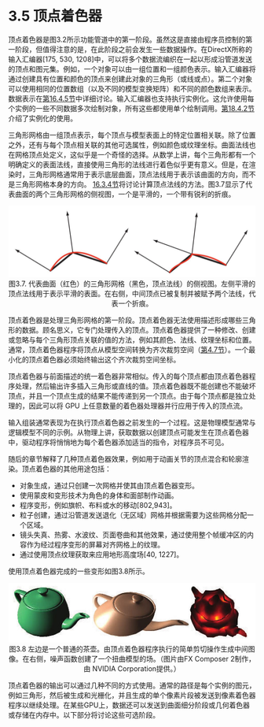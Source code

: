 # 3.5 顶点着色器

顶点着色器是图3.2所示功能管道中的第一阶段。虽然这是直接由程序员控制的第一阶段，但值得注意的是，在此阶段之前会发生一些数据操作。在DirectX所称的输入汇编器[175, 530, 1208]中，可以将多个数据流编织在一起以形成沿管道发送的顶点和图元集。例如，一个对象可以由一组位置和一组颜色表示。输入汇编器将通过创建具有位置和颜色的顶点来创建此对象的三角形（或线或点）。第二个对象可以使用相同的位置数组（以及不同的模型变换矩阵）和不同的颜色数组来表示。数据表示在[第16.4.5节][netlink16.4]中详细讨论。输入汇编器也支持执行实例化。这允许使用每个实例的一些不同数据多次绘制对象，所有这些都使用单个绘制调用。[第18.4.2节][netlink18.4]介绍了实例化的使用。

三角形网格由一组顶点表示，每个顶点与模型表面上的特定位置相关联。除了位置之外，还有与每个顶点相关联的其他可选属性，例如颜色或纹理坐标。曲面法线也在网格顶点处定义，这似乎是一个奇怪的选择。从数学上讲，每个三角形都有一个明确定义的表面法线，直接使用三角形的法线进行着色似乎更有意义。但是，在渲染时，三角形网格通常用于表示底层曲面，顶点法线用于表示该曲面的方向，而不是三角形网格本身的方向。 [16.3.4节][netlink16.3]将讨论计算顶点法线的方法。图3.7显示了代表曲面的两个三角形网格的侧视图，一个是平滑的，一个带有锐利的折痕。<div align = "center">![Figure3.7]</div><div align = "center">图3.7. 代表曲面（红色）的三角形网格（黑色，顶点法线）的侧视图。左侧平滑的顶点法线用于表示平滑的表面。在右侧，中间顶点已被复制并被赋予两个法线，代表一个折痕。</div>

顶点着色器是处理三角形网格的第一阶段。顶点着色器无法使用描述形成哪些三角形的数据。顾名思义，它专门处理传入的顶点。顶点着色器提供了一种修改、创建或忽略与每个三角形顶点关联的值的方法，例如其颜色、法线、纹理坐标和位置。通常，顶点着色器程序将顶点从模型空间转换为齐次裁剪空间（[第4.7节][netlink4.7]）。一个最小化的顶点着色器必须始终输出这个齐次裁剪空间坐标。

顶点着色器与前面描述的统一着色器非常相似。传入的每个顶点都由顶点着色器程序处理，然后输出许多插入三角形或直线的值。顶点着色器既不能创建也不能破坏顶点，并且一个顶点生成的结果不能传递到另一个顶点。由于每个顶点都是独立处理的，因此可以将 GPU 上任意数量的着色器处理器并行应用于传入的顶点流。

输入组装通常表现为在执行顶点着色器之前发生的一个过程。这是物理模型通常与逻辑模型不同的示例。从物理上讲，获取数据以创建顶点可能发生在顶点着色器中，驱动程序将悄悄地为每个着色器添加适当的指令，对程序员不可见。

随后的章节解释了几种顶点着色器效果，例如用于动画关节的顶点混合和轮廓渲染。顶点着色器的其他用途包括：
* 对象生成，通过只创建一次网格并使其由顶点着色器变形。
* 使用蒙皮和变形技术为角色的身体和面部制作动画。
* 程序变形，例如旗帜、布料或水的移动[802,943]。
* 粒子创建，通过沿管道发送退化（无区域）网格并根据需要为这些网格分配一个区域。
* 镜头失真、热雾、水波纹、页面卷曲和其他效果，通过使用整个帧缓冲区的内容作为经过程序变形的屏幕对齐网格上的纹理。
* 通过使用顶点纹理获取来应用地形高度场[40, 1227]。

使用顶点着色器完成的一些变形如图3.8所示。<div align = "center">![Figure3.8]</div><div align = "center">图3.8 左边是一个普通的茶壶。由顶点着色器程序执行的简单剪切操作生成中间图像。在右侧，噪声函数创建了一个扭曲模型的场。（图片由FX Composer 2制作，由 NVIDIA Corporation提供。）</div>

顶点着色器的输出可以通过几种不同的方式使用。通常的路径是每个实例的图元，例如三角形，然后被生成和光栅化，并且生成的单个像素片段被发送到像素着色器程序以继续处理。在某些GPU上，数据还可以发送到曲面细分阶段或几何着色器或存储在内存中。以下部分将讨论这些可选阶段。

[netlink4.7]:netlink4.7
[netlink16.3]:netlink16.3
[netlink16.4]:netlink16.4
[netlink18.4]:netlink18.4

[Figure3.7]:Figure/Figure3.7.JPG
[Figure3.8]:Figure/Figure3.8.JPG